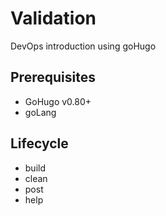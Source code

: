 # Validation
DevOps introduction using goHugo

## Prerequisites
- GoHugo v0.80+
- goLang

## Lifecycle
- build
- clean
- post
- help

